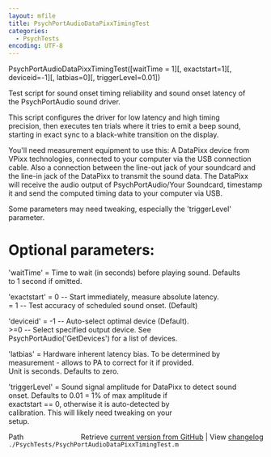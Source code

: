 ```yaml
---
layout: mfile
title: PsychPortAudioDataPixxTimingTest
categories:
  - PsychTests
encoding: UTF-8
---
```


PsychPortAudioDataPixxTimingTest([waitTime = 1][, exactstart=1][, deviceid=-1][, latbias=0][, triggerLevel=0.01])  

Test script for sound onset timing reliability and sound onset latency of  
the PsychPortAudio sound driver.  

This script configures the driver for low latency and high timing  
precision, then executes ten trials where it tries to emit a beep sound,  
starting in exact sync to a black-white transition on the display.  

You'll need measurement equipment to use this: A DataPixx device from  
VPixx technologies, connected to your computer via the USB connection  
cable. Also a connection between the line-out jack of your soundcard and  
the line-in jack of the DataPixx to transmit the sound data. The DataPixx  
will receive the audio output of PsychPortAudio/Your Soundcard, timestamp  
it and send the computed timing data to your computer via USB.  

Some parameters may need tweaking, especially the 'triggerLevel'  
parameter.  

# Optional parameters:  

'waitTime'   = Time to wait (in seconds) before playing sound. Defaults  
               to 1 second if omitted.  

'exactstart' = 0 -- Start immediately, measure absolute latency.  
             \= 1 -- Test accuracy of scheduled sound onset. (Default)  

'deviceid'   = -1 -- Auto-select optimal device (Default).  
            \>=0   -- Select specified output device. See  
                     PsychPortAudio('GetDevices') for a list of devices.  

'latbias'    = Hardware inherent latency bias. To be determined by  
               measurement - allows to PA to correct for it if provided.  
               Unit is seconds. Defaults to zero.  

'triggerLevel' = Sound signal amplitude for DataPixx to detect sound  
                 onset. Defaults to 0.01 = 1% of max amplitude if  
                 exactstart == 0, otherwise it is auto-detected by  
                 calibration. This will likely need tweaking on your  
                 setup.  



<div class="code_header" style="text-align:right;">
  <span style="float:left;">Path&nbsp;&nbsp;</span> <span class="counter">Retrieve <a href=
  "https://raw.github.com/Psychtoolbox-3/Psychtoolbox-3/beta/./PsychTests/PsychPortAudioDataPixxTimingTest.m">current version from GitHub</a> | View <a href=
  "https://github.com/Psychtoolbox-3/Psychtoolbox-3/commits/beta/./PsychTests/PsychPortAudioDataPixxTimingTest.m">changelog</a></span>
</div>
<div class="code">
  <code>./PsychTests/PsychPortAudioDataPixxTimingTest.m</code>
</div>
